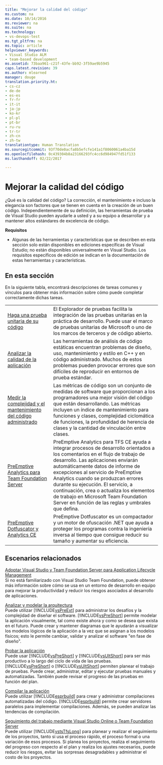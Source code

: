 ```yaml
---
title: "Mejorar la calidad del código"
ms.custom: na
ms.date: 10/14/2016
ms.reviewer: na
ms.suite: na
ms.technology:
- vs-devops-test
ms.tgt_pltfrm: na
ms.topic: article
helpviewer_keywords:
- Visual Studio ALM
- team-based development
ms.assetid: 73baa961-c21f-43fe-bb92-3f59ae9b5945
caps.latest.revision: 39
ms.author: mlearned
manager: douge
translation.priority.ht:
- cs-cz
- de-de
- es-es
- fr-fr
- it-it
- ja-jp
- ko-kr
- pl-pl
- pt-br
- ru-ru
- tr-tr
- zh-cn
- zh-tw
translationtype: Human Translation
ms.sourcegitcommit: 93f70de0acfa8b5efcfe141a1f8060061a4ba15d
ms.openlocfilehash: 0c439304b8a23166293fc4cc6d984947fd51f133
ms.lasthandoff: 02/22/2017

---
```

# <a name="improve-code-quality"></a>Mejorar la calidad del código
¿Qué es la calidad del código? La corrección, el mantenimiento e incluso la elegancia son factores que se tienen en cuenta en la creación de un buen código. Independientemente de su definición, las herramientas de prueba de Visual Studio pueden ayudarle a usted y a su equipo a desarrollar y a mantener altos estándares de excelencia de código.  
  
 **Requisitos**  
  
-   Algunas de las herramientas y características que se describen en esta sección solo están disponibles en ediciones específicas de Visual Estudio; no están disponibles universalmente en Visual Studio. Los requisitos específicos de edición se indican en la documentación de estas herramientas y características.  
  
## <a name="in-this-section"></a>En esta sección  
 En la siguiente tabla, encontrará descripciones de tareas comunes y vínculos para obtener más información sobre cómo puede completar correctamente dichas tareas.  
  
|||  
|-|-|  
|[Haga una prueba unitaria de su código](../test/unit-test-your-code.md)|El Explorador de pruebas facilita la integración de las pruebas unitarias en la práctica de desarrollo. Puede usar el marco de pruebas unitarias de Microsoft o uno de los marcos de terceros y de código abierto.|  
|[Analizar la calidad de la aplicación](../code-quality/analyzing-application-quality-by-using-code-analysis-tools.md)|Las herramientas de análisis de código estáticas encuentran problemas de diseño, uso, mantenimiento y estilo en C++ y en código administrado. Muchos de estos problemas pueden provocar errores que son difíciles de reproducir en entornos de prueba estándar.|  
|[Medir la complejidad y el mantenimiento del código administrado](../code-quality/measuring-complexity-and-maintainability-of-managed-code.md)|Las métricas de código son un conjunto de medidas de software que proporcionan a los programadores una mejor visión del código que están desarrollando. Las métricas incluyen un índice de mantenimiento para funciones y clases, complejidad ciclomática de funciones, la profundidad de herencia de clases y la cantidad de vinculación entre clases.|  
|[PreEmptive Analytics para Team Foundation Server](http://msdn.microsoft.com/library/hh973124.aspx)|PreEmptive Analytics para TFS CE ayuda a integrar procesos de desarrollo orientados a los comentarios en el flujo de trabajo de desarrollo. Las aplicaciones enviarán automáticamente datos de informe de excepciones al servicio de PreEmptive Analytics cuando se produzcan errores durante su ejecución. El servicio, a continuación, crea o actualiza los elementos de trabajo en Microsoft Team Foundation Server en función de las reglas y umbrales que defina.|  
|[PreEmptive Dotfuscator y Analytics CE](assetId:///25d195d4-9f76-4dcc-9fbb-eeb9bdca9a3f)|PreEmptive Dotfuscator es un compactador y un motor de ofuscación .NET que ayuda a proteger los programas contra la ingeniería inversa al tiempo que consigue reducir su tamaño y aumentar su eficiencia.|  
  
## <a name="related-scenarios"></a>Escenarios relacionados  
 [Adoptar Visual Studio y Team Foundation Server para Application Lifecycle Management](assetId:///7ae9182f-4762-4bd3-b238-39ce987932e5)  
 Si no está familiarizado con Visual Studio Team Foundation, puede obtener más información sobre cómo se usa en un entorno de desarrollo en equipo para mejorar la productividad y reducir los riesgos asociados al desarrollo de aplicaciones.  
  
 [Analizar y modelar la arquitectura](../modeling/analyze-and-model-your-architecture.md)  
 Puede utilizar [!INCLUDE[vsPreExt](../test/includes/vspreext_md.md)] para administrar los desafíos y la complejidad de diseñar el software. [!INCLUDE[vsPreShort](../test/includes/vspreshort_md.md)] permite modelar la aplicación visualmente, tal como existe ahora y como se desea que exista en el futuro. Puede crear y mantener diagramas que le ayudarán a visualizar los modelos lógicos de la aplicación a la vez que se asignan a los modelos físicos; esto le permite cambiar, validar y analizar el software "en fase de diseño".  
  
 [Probar la aplicación](https://www.visualstudio.com/docs/test/overview)  
 Puede usar [!INCLUDE[vsPreShort](../test/includes/vspreshort_md.md)] y [!INCLUDE[vsUltShort](../test/includes/vsultshort_md.md)] para ser más productivo a lo largo del ciclo de vida de las pruebas. [!INCLUDE[vsPreShort](../test/includes/vspreshort_md.md)] o [!INCLUDE[vsUltShort](../test/includes/vsultshort_md.md)] permiten planear el trabajo de pruebas. Puede crear, administrar, editar y ejecutar pruebas manuales y automatizadas. También puede revisar el progreso de las pruebas en función del plan.  
  
 [Compilar la aplicación](https://www.visualstudio.com/docs/build/overview)  
 Puede utilizar [!INCLUDE[esprbuild](../test/includes/esprbuild_md.md)] para crear y administrar compilaciones automatizadas del código. [!INCLUDE[esprbuild](../test/includes/esprbuild_md.md)] permite crear servidores paralelos para implementar compilaciones. Además, se pueden analizar las tendencias de compilación.  
  
 [Seguimiento del trabajo mediante Visual Studio Online o Team Foundation Server](https://www.visualstudio.com/docs/work/overview)  
 Puede utilizar [!INCLUDE[vstsTfsLong](../test/includes/vststfslong_md.md)] para planear y realizar el seguimiento de los proyectos, tanto si usa el proceso rápido, el proceso formal o una variación de esos procesos. Si planea los proyectos, realiza el seguimiento del progreso con respecto al el plan y realiza los ajustes necesarios, puede reducir los riesgos, evitar las sorpresas desagradables y administrar el costo de los proyectos.
